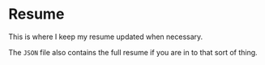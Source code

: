# Resume
This is where I keep my resume updated when necessary. 

 The `JSON` file also contains the full resume if you are in to that sort of thing.
